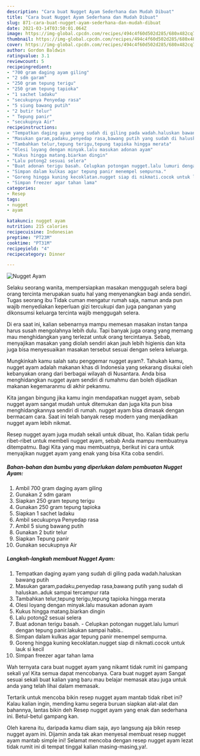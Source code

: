 ```yaml
---
description: "Cara buat Nugget Ayam Sederhana dan Mudah Dibuat"
title: "Cara buat Nugget Ayam Sederhana dan Mudah Dibuat"
slug: 871-cara-buat-nugget-ayam-sederhana-dan-mudah-dibuat
date: 2021-03-14T03:50:01.064Z
image: https://img-global.cpcdn.com/recipes/494c4f60d502d285/680x482cq70/nugget-ayam-foto-resep-utama.jpg
thumbnail: https://img-global.cpcdn.com/recipes/494c4f60d502d285/680x482cq70/nugget-ayam-foto-resep-utama.jpg
cover: https://img-global.cpcdn.com/recipes/494c4f60d502d285/680x482cq70/nugget-ayam-foto-resep-utama.jpg
author: Gordon Baldwin
ratingvalue: 3.1
reviewcount: 5
recipeingredient:
- "700 gram daging ayam giling"
- "2 sdm garam"
- "250 gram tepung terigu"
- "250 gram tepung tapioka"
- "1 sachet ladaku"
- "secukupnya Penyedap rasa"
- "5 siung bawang putih"
- "2 butir telur"
- " Tepung panir"
- "secukupnya Air"
recipeinstructions:
- "Tempatkan daging ayam yang sudah di giling pada wadah.haluskan bawang putih"
- "Masukan garam,padaku,penyedap rasa,bawang putih yang sudah di haluskan..aduk sampai tercampur rata"
- "Tambahkan telur,tepung terigu,tepung tapioka hingga merata"
- "Olesi loyang dengan minyak.lalu masukan adonan ayam"
- "Kukus hingga matang.biarkan dingin"
- "Lalu potong2 sesuai selera"
- "Buat adonan terigu basah. Celupkan potongan nugget.lalu lumuri dengan tepung panir.lakukan sampai habis.."
- "Simpan dalam kulkas agar tepung panir menempel sempurna."
- "Goreng hingga kuning kecoklatan.nugget siap di nikmati.cocok untuk lauk si kecil"
- "Simpan freezer agar tahan lama"
categories:
- Resep
tags:
- nugget
- ayam

katakunci: nugget ayam 
nutrition: 215 calories
recipecuisine: Indonesian
preptime: "PT23M"
cooktime: "PT31M"
recipeyield: "4"
recipecategory: Dinner

---
```



![Nugget Ayam](https://img-global.cpcdn.com/recipes/494c4f60d502d285/680x482cq70/nugget-ayam-foto-resep-utama.jpg)

Selaku seorang wanita, mempersiapkan masakan menggugah selera bagi orang tercinta merupakan suatu hal yang menyenangkan bagi anda sendiri. Tugas seorang ibu Tidak cuman mengatur rumah saja, namun anda pun wajib menyediakan keperluan gizi tercukupi dan juga panganan yang dikonsumsi keluarga tercinta wajib menggugah selera.

Di era  saat ini, kalian sebenarnya mampu memesan masakan instan tanpa harus susah mengolahnya lebih dulu. Tapi banyak juga orang yang memang mau menghidangkan yang terlezat untuk orang tercintanya. Sebab, menyajikan masakan yang diolah sendiri akan jauh lebih higienis dan kita juga bisa menyesuaikan masakan tersebut sesuai dengan selera keluarga. 



Mungkinkah kamu salah satu penggemar nugget ayam?. Tahukah kamu, nugget ayam adalah makanan khas di Indonesia yang sekarang disukai oleh kebanyakan orang dari berbagai wilayah di Nusantara. Anda bisa menghidangkan nugget ayam sendiri di rumahmu dan boleh dijadikan makanan kegemaranmu di akhir pekanmu.

Kita jangan bingung jika kamu ingin mendapatkan nugget ayam, sebab nugget ayam sangat mudah untuk ditemukan dan juga kita pun bisa menghidangkannya sendiri di rumah. nugget ayam bisa dimasak dengan bermacam cara. Saat ini telah banyak resep modern yang menjadikan nugget ayam lebih nikmat.

Resep nugget ayam juga mudah sekali untuk dibuat, lho. Kalian tidak perlu ribet-ribet untuk membeli nugget ayam, sebab Anda mampu membuatnya ditempatmu. Bagi Kita yang mau membuatnya, berikut ini cara untuk menyajikan nugget ayam yang enak yang bisa Kita coba sendiri.

<!--inarticleads1-->

##### Bahan-bahan dan bumbu yang diperlukan dalam pembuatan Nugget Ayam:

1. Ambil 700 gram daging ayam giling
1. Gunakan 2 sdm garam
1. Siapkan 250 gram tepung terigu
1. Gunakan 250 gram tepung tapioka
1. Siapkan 1 sachet ladaku
1. Ambil secukupnya Penyedap rasa
1. Ambil 5 siung bawang putih
1. Gunakan 2 butir telur
1. Siapkan  Tepung panir
1. Gunakan secukupnya Air




<!--inarticleads2-->

##### Langkah-langkah membuat Nugget Ayam:

1. Tempatkan daging ayam yang sudah di giling pada wadah.haluskan bawang putih
1. Masukan garam,padaku,penyedap rasa,bawang putih yang sudah di haluskan..aduk sampai tercampur rata
1. Tambahkan telur,tepung terigu,tepung tapioka hingga merata
1. Olesi loyang dengan minyak.lalu masukan adonan ayam
1. Kukus hingga matang.biarkan dingin
1. Lalu potong2 sesuai selera
1. Buat adonan terigu basah. - Celupkan potongan nugget.lalu lumuri dengan tepung panir.lakukan sampai habis..
1. Simpan dalam kulkas agar tepung panir menempel sempurna.
1. Goreng hingga kuning kecoklatan.nugget siap di nikmati.cocok untuk lauk si kecil
1. Simpan freezer agar tahan lama




Wah ternyata cara buat nugget ayam yang nikamt tidak rumit ini gampang sekali ya! Kita semua dapat mencobanya. Cara buat nugget ayam Sangat sesuai sekali buat kalian yang baru mau belajar memasak atau juga untuk anda yang telah lihai dalam memasak.

Tertarik untuk mencoba bikin resep nugget ayam mantab tidak ribet ini? Kalau kalian ingin, mending kamu segera buruan siapkan alat-alat dan bahannya, lantas bikin deh Resep nugget ayam yang enak dan sederhana ini. Betul-betul gampang kan. 

Oleh karena itu, daripada kamu diam saja, ayo langsung aja bikin resep nugget ayam ini. Dijamin anda tak akan menyesal membuat resep nugget ayam mantab simple ini! Selamat mencoba dengan resep nugget ayam lezat tidak rumit ini di tempat tinggal kalian masing-masing,ya!.

